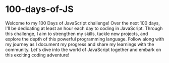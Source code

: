 # 100-days-of-JS
Welcome to my 100 Days of JavaScript challenge! Over the next 100 days, I'll be dedicating at least an hour each day to coding in JavaScript. Through this challenge, I aim to strengthen my skills, tackle new projects, and explore the depth of this powerful programming language. Follow along with my journey as I document my progress and share my learnings with the community. Let's dive into the world of JavaScript together and embark on this exciting coding adventure!
